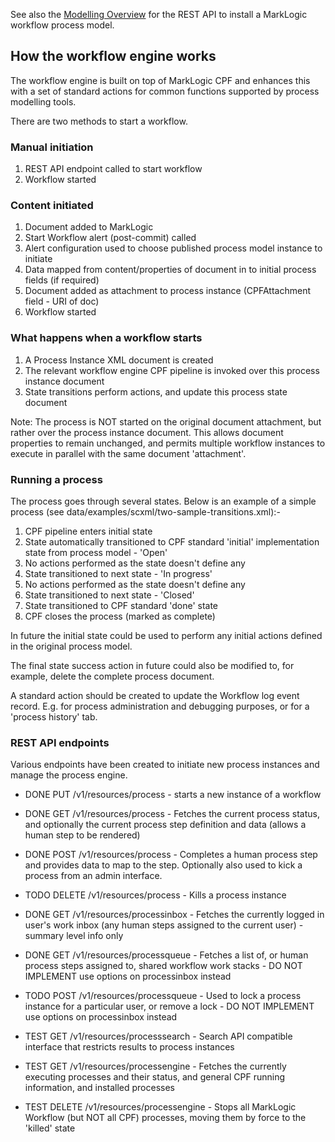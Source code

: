 

See also the [Modelling Overview](MODELLING.md) for the REST API to install a MarkLogic workflow process model.


## How the workflow engine works

The workflow engine is built on top of MarkLogic CPF and enhances this with a set of standard actions for common
functions supported by process modelling tools.

There are two methods to start a workflow.

### Manual initiation

1. REST API endpoint called to start workflow
2. Workflow started

### Content initiated

1. Document added to MarkLogic
2. Start Workflow alert (post-commit) called
3. Alert configuration used to choose published process model instance to initiate
4. Data mapped from content/properties of document in to initial process fields (if required)
5. Document added as attachment to process instance (CPFAttachment field - URI of doc)
6. Workflow started

### What happens when a workflow starts

1. A Process Instance XML document is created
2. The relevant workflow engine CPF pipeline is invoked over this process instance document
3. State transitions perform actions, and update this process state document

Note: The process is NOT started on the original document attachment, but rather over the process instance document.
This allows document properties to remain unchanged, and permits multiple workflow instances to execute in parallel with
the same document 'attachment'.

### Running a process

The process goes through several states. Below is an example of a simple process (see data/examples/scxml/two-sample-transitions.xml):-

1. CPF pipeline enters initial state
2. State automatically transitioned to CPF standard 'initial' implementation state from process model - 'Open'
3. No actions performed as the state doesn't define any
4. State transitioned to next state - 'In progress'
5. No actions performed as the state doesn't define any
6. State transitioned to next state - 'Closed'
7. State transitioned to CPF standard 'done' state
8. CPF closes the process (marked as complete)

In future the initial state could be used to perform any initial actions defined in the original process model.

The final state success action in future could also be modified to, for example, delete the complete process document.

A standard action should be created to update the Workflow log event record.
E.g. for process administration and debugging purposes, or for a 'process history' tab.

### REST API endpoints

Various endpoints have been created to initiate new process instances and manage the process engine.

- DONE PUT /v1/resources/process - starts a new instance of a workflow
- DONE GET /v1/resources/process - Fetches the current process status, and optionally the current process step definition and data (allows a human step to be rendered)
- DONE POST /v1/resources/process - Completes a human process step and provides data to map to the step. Optionally also used to kick a process from an admin interface.
- TODO DELETE /v1/resources/process - Kills a process instance
- DONE GET /v1/resources/processinbox - Fetches the currently logged in user's work inbox (any human steps assigned to the current user) - summary level info only
- DONE GET /v1/resources/processqueue - Fetches a list of, or human process steps assigned to, shared workflow work stacks - DO NOT IMPLEMENT use options on processinbox instead
- TODO POST /v1/resources/processqueue - Used to lock a process instance for a particular user, or remove a lock - DO NOT IMPLEMENT use options on processinbox instead
- TEST GET /v1/resources/processsearch - Search API compatible interface that restricts results to process instances

- TEST GET /v1/resources/processengine - Fetches the currently executing processes and their status, and general CPF running information, and installed processes
- TEST DELETE /v1/resources/processengine - Stops all MarkLogic Workflow (but NOT all CPF) processes, moving them by force to the 'killed' state
